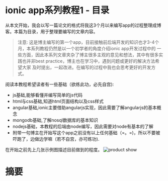 ionic app系列教程1 - 目录
==

从本文开始，我会以写一篇论文的格式将我这3个月以来编写app的过程整理成博客。本篇为目录，用于整理要编写的文章内容。

> 注意: 这是博主编写的第一个app，目前接触前后端开发的知识也才3-4个月，本系列教程仍然是以一个初学者的角度介绍ionic app开发过程中的
一些方面，因此本系列文章夹杂了博主很多主观的意见和想法，其中有很多实践也并非best practice，博主也在学习中，遇到问题或更好的解决方法希望大家
及时提出，一起改进。在编写的过程中我也会思考更好的开发方式。

阅读本教程希望读者有一些基础（欲练此功，必先自宫):
- js基础,能够看懂并编写简单的js代码
- html与css基础,知道html页面结构以及css样式
- angular基础,ionic主要借助angularjs实现，因此需要了解angularjs的基本概念
- mongodb基础,了解nosql数据库的基本知识
- nodejs基础，本教程的后端由node编写，因此需要对node有基本的了解
- 附带一句博主在开始写这个app之前没有以上任何基础（=。=)，所以不要被吓跑了，边做边学嘛（若不自宫，亦可练功).

在开始之前先上几张示例图描述目前做到的程度。
![product show](http://7pun7p.com1.z0.glb.clouddn.com/hexo/product%20show.png)

# 摘要
